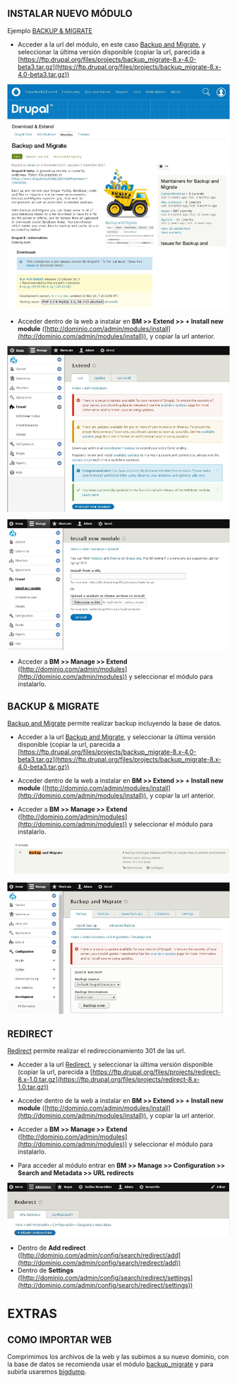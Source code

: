 INSTALAR NUEVO MÓDULO
---------------------
Ejemplo [BACKUP & MIGRATE](https://www.drupal.org/project/backup_migrate)

* Acceder a la url del módulo, en este caso [Backup and Migrate](https://www.drupal.org/project/backup_migrate), y seleccionar la última versión disponible (copiar la url, parecida a [https://ftp.drupal.org/files/projects/backup_migrate-8.x-4.0-beta3.tar.gz](https://ftp.drupal.org/files/projects/backup_migrate-8.x-4.0-beta3.tar.gz))

![Drupal8-ModuloBackup%26Migrate_01](https://github.com/HecFranco/Apuntes/blob/master/capture/Drupal8-ModuloBackup%26Migrate_01.jpg)
![Drupal8-ModuloBackup%26Migrate_02](https://github.com/HecFranco/Apuntes/blob/master/capture/Drupal8-ModuloBackup%26Migrate_02.jpg)

* Acceder dentro de la web  a instalar en **BM >> Extend >> + Install new module** ([http://dominio.com/admin/modules/install](http://dominio.com/admin/modules/install)), y copiar la url anterior.

![Drupal8-ModuloBackup%26Migrate_03](https://github.com/HecFranco/Apuntes/blob/master/capture/Drupal8-ModuloBackup%26Migrate_03.jpg)

![Drupal8-ModuloBackup%26Migrate_04](https://github.com/HecFranco/Apuntes/blob/master/capture/Drupal8-ModuloBackup%26Migrate_04.jpg)

* Acceder a **BM >> Manage >> Extend** ([http://dominio.com/admin/modules](http://dominio.com/admin/modules)) y seleccionar el módulo para instalarlo.

BACKUP & MIGRATE
----------------

[Backup and Migrate](https://www.drupal.org/project/backup_migrate) permite realizar backup incluyendo la base de datos.

* Acceder a la url [Backup and Migrate](https://www.drupal.org/project/backup_migrate), y seleccionar la última versión disponible (copiar la url, parecida a [https://ftp.drupal.org/files/projects/backup_migrate-8.x-4.0-beta3.tar.gz](https://ftp.drupal.org/files/projects/backup_migrate-8.x-4.0-beta3.tar.gz))

* Acceder dentro de la web  a instalar en **BM >> Extend >> + Install new module** ([http://dominio.com/admin/modules/install](http://dominio.com/admin/modules/install)), y copiar la url anterior.

* Acceder a **BM >> Manage >> Extend** ([http://dominio.com/admin/modules](http://dominio.com/admin/modules)) y seleccionar el módulo para instalarlo.

![Drupal8-ModuloBackup%26Migrate_05](https://github.com/HecFranco/Apuntes/blob/master/capture/Drupal8-ModuloBackup%26Migrate_05.jpg)

![Drupal8-ModuloBackup%26Migrate_06](https://github.com/HecFranco/Apuntes/blob/master/capture/Drupal8-ModuloBackup%26Migrate_06.jpg)

REDIRECT
-------------------

[Redirect](https://www.drupal.org/project/redirect) permite realizar el redireccionamiento 301 de las url.

* Acceder a la url [Redirect](https://www.drupal.org/project/redirect), y seleccionar la última versión disponible (copiar la url, parecida a [https://ftp.drupal.org/files/projects/redirect-8.x-1.0.tar.gz](https://ftp.drupal.org/files/projects/redirect-8.x-1.0.tar.gz))

* Acceder dentro de la web  a instalar en **BM >> Extend >> + Install new module** ([http://dominio.com/admin/modules/install](http://dominio.com/admin/modules/install)), y copiar la url anterior.

* Acceder a **BM >> Manage >> Extend** ([http://dominio.com/admin/modules](http://dominio.com/admin/modules)) y seleccionar el módulo para instalarlo.

* Para acceder al módulo entrar en **BM >> Manage >> Configuration >> Search and Metadata >> URL redirects**

![Drupal8-ModuloRedirect_01](https://github.com/HecFranco/Apuntes/blob/master/capture/Drupal8-ModuloRedirect_01.jpg)

* Dentro de **Add redirect** ([http://dominio.com/admin/config/search/redirect/add](http://dominio.com/admin/config/search/redirect/add))
* Dentro de **Settings** ([http://dominio.com/admin/config/search/redirect/settings](http://dominio.com/admin/config/search/redirect/settings))

EXTRAS
======

COMO IMPORTAR WEB
-----------------

Comprimimos los archivos de la web y las subimos a su nuevo dominio, con la base de datos se recomienda usar el módulo [backup_migrate](https://www.drupal.org/project/backup_migrate) y para subirla usaremos [bigdump](http://www.ozerov.de/bigdump/).
